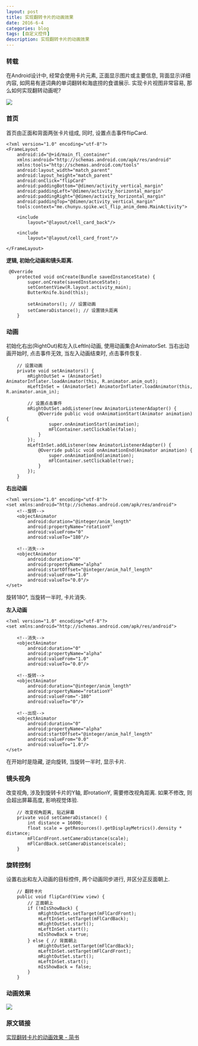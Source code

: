 ```yaml
---
layout: post
title: 实现翻转卡片的动画效果
date: 2016-6-4
categories: blog
tags: [自定义控件]
description: 实现翻转卡片的动画效果
---
```


### 转载   


在Android设计中, 经常会使用卡片元素, 正面显示图片或主要信息, 背面显示详细内容, 如网易有道词典的单词翻转和海底捞的食谱展示. 实现卡片视图非常容易, 那么如何实现翻转动画呢?

![](http://upload-images.jianshu.io/upload_images/749674-9b0255288c82a519.png?imageMogr2/auto-orient/strip%7CimageView2/2/w/1240)


### 首页    

首页由正面和背面两张卡片组成, 同时, 设置点击事件flipCard.

```
<?xml version="1.0" encoding="utf-8"?>
<FrameLayout
    android:id="@+id/main_fl_container"
    xmlns:android="http://schemas.android.com/apk/res/android"
    xmlns:tools="http://schemas.android.com/tools"
    android:layout_width="match_parent"
    android:layout_height="match_parent"
    android:onClick="flipCard"
    android:paddingBottom="@dimen/activity_vertical_margin"
    android:paddingLeft="@dimen/activity_horizontal_margin"
    android:paddingRight="@dimen/activity_horizontal_margin"
    android:paddingTop="@dimen/activity_vertical_margin"
    tools:context="me.chunyu.spike.wcl_flip_anim_demo.MainActivity">

    <include
        layout="@layout/cell_card_back"/>

    <include
        layout="@layout/cell_card_front"/>

</FrameLayout>
```



**逻辑, 初始化动画和镜头距离.**      


```
 @Override
    protected void onCreate(Bundle savedInstanceState) {
        super.onCreate(savedInstanceState);
        setContentView(R.layout.activity_main);
        ButterKnife.bind(this);

        setAnimators(); // 设置动画
        setCameraDistance(); // 设置镜头距离
    }
```


### 动画 

初始化右出(RightOut)和左入(LeftIn)动画, 使用动画集合AnimatorSet.
当右出动画开始时, 点击事件无效, 当左入动画结束时, 点击事件恢复.

```
    // 设置动画
    private void setAnimators() {
        mRightOutSet = (AnimatorSet) AnimatorInflater.loadAnimator(this, R.animator.anim_out);
        mLeftInSet = (AnimatorSet) AnimatorInflater.loadAnimator(this, R.animator.anim_in);

        // 设置点击事件
        mRightOutSet.addListener(new AnimatorListenerAdapter() {
            @Override public void onAnimationStart(Animator animation) {
                super.onAnimationStart(animation);
                mFlContainer.setClickable(false);
            }
        });
        mLeftInSet.addListener(new AnimatorListenerAdapter() {
            @Override public void onAnimationEnd(Animator animation) {
                super.onAnimationEnd(animation);
                mFlContainer.setClickable(true);
            }
        });
    }
```

**右出动画**

```
<?xml version="1.0" encoding="utf-8"?>
<set xmlns:android="http://schemas.android.com/apk/res/android">
    <!--旋转-->
    <objectAnimator
        android:duration="@integer/anim_length"
        android:propertyName="rotationY"
        android:valueFrom="0"
        android:valueTo="180"/>

    <!--消失-->
    <objectAnimator
        android:duration="0"
        android:propertyName="alpha"
        android:startOffset="@integer/anim_half_length"
        android:valueFrom="1.0"
        android:valueTo="0.0"/>
</set>
```

旋转180°, 当旋转一半时, 卡片消失.

**左入动画**

```
<?xml version="1.0" encoding="utf-8"?>
<set xmlns:android="http://schemas.android.com/apk/res/android">

    <!--消失-->
    <objectAnimator
        android:duration="0"
        android:propertyName="alpha"
        android:valueFrom="1.0"
        android:valueTo="0.0"/>

    <!--旋转-->
    <objectAnimator
        android:duration="@integer/anim_length"
        android:propertyName="rotationY"
        android:valueFrom="-180"
        android:valueTo="0"/>

    <!--出现-->
    <objectAnimator
        android:duration="0"
        android:propertyName="alpha"
        android:startOffset="@integer/anim_half_length"
        android:valueFrom="0.0"
        android:valueTo="1.0"/>
</set>
```

在开始时是隐藏, 逆向旋转, 当旋转一半时, 显示卡片.


###  镜头视角        

改变视角, 涉及到旋转卡片的Y轴, 即rotationY, 需要修改视角距离.
如果不修改, 则会超出屏幕高度, 影响视觉体验.


```
    // 改变视角距离, 贴近屏幕
    private void setCameraDistance() {
        int distance = 16000;
        float scale = getResources().getDisplayMetrics().density * distance;
        mFlCardFront.setCameraDistance(scale);
        mFlCardBack.setCameraDistance(scale);
    }
```

###  旋转控制

设置右出和左入动画的目标控件, 两个动画同步进行, 并区分正反面朝上.

```
    // 翻转卡片
    public void flipCard(View view) {
        // 正面朝上
        if (!mIsShowBack) {
            mRightOutSet.setTarget(mFlCardFront);
            mLeftInSet.setTarget(mFlCardBack);
            mRightOutSet.start();
            mLeftInSet.start();
            mIsShowBack = true;
        } else { // 背面朝上
            mRightOutSet.setTarget(mFlCardBack);
            mLeftInSet.setTarget(mFlCardFront);
            mRightOutSet.start();
            mLeftInSet.start();
            mIsShowBack = false;
        }
    }
```

### 动画效果

![](http://upload-images.jianshu.io/upload_images/749674-89be3fa5b7608647.gif?imageMogr2/auto-orient/strip)

### 原文链接 

[实现翻转卡片的动画效果 - 简书](http://www.jianshu.com/p/7db8425e84fc)
